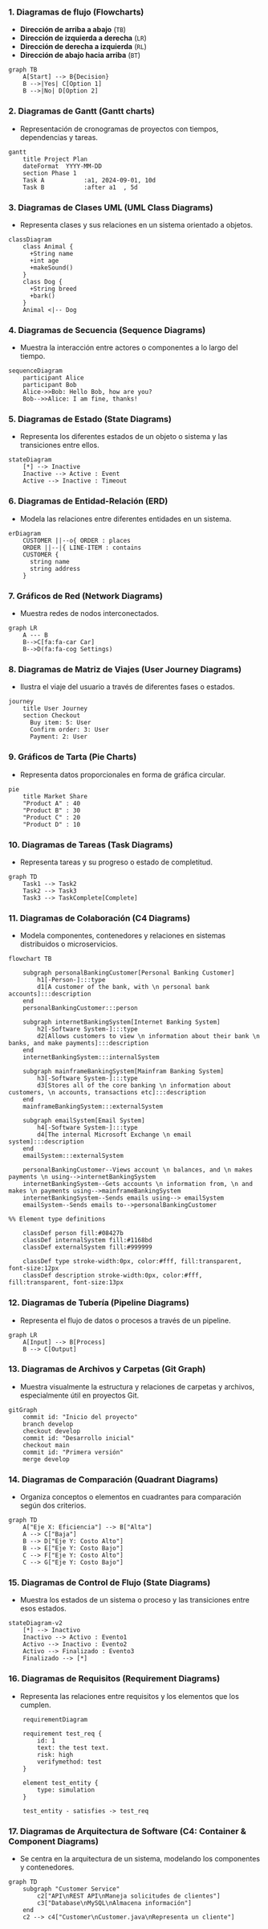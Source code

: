 


### 1. **Diagramas de flujo (Flowcharts)**
- **Dirección de arriba a abajo** (`TB`)
- **Dirección de izquierda a derecha** (`LR`)
- **Dirección de derecha a izquierda** (`RL`)
- **Dirección de abajo hacia arriba** (`BT`)

```mermaid
graph TB
    A[Start] --> B{Decision}
    B -->|Yes| C[Option 1]
    B -->|No| D[Option 2]
```

### 2. **Diagramas de Gantt (Gantt charts)**
- Representación de cronogramas de proyectos con tiempos, dependencias y tareas.

```mermaid
gantt
    title Project Plan
    dateFormat  YYYY-MM-DD
    section Phase 1
    Task A           :a1, 2024-09-01, 10d
    Task B           :after a1  , 5d
```

### 3. **Diagramas de Clases UML (UML Class Diagrams)**
- Representa clases y sus relaciones en un sistema orientado a objetos.

```mermaid
classDiagram
    class Animal {
      +String name
      +int age
      +makeSound()
    }
    class Dog {
      +String breed
      +bark()
    }
    Animal <|-- Dog
```

### 4. **Diagramas de Secuencia (Sequence Diagrams)**
- Muestra la interacción entre actores o componentes a lo largo del tiempo.

```mermaid
sequenceDiagram
    participant Alice
    participant Bob
    Alice->>Bob: Hello Bob, how are you?
    Bob-->>Alice: I am fine, thanks!
```

### 5. **Diagramas de Estado (State Diagrams)**
- Representa los diferentes estados de un objeto o sistema y las transiciones entre ellos.

```mermaid
stateDiagram
    [*] --> Inactive
    Inactive --> Active : Event
    Active --> Inactive : Timeout
```

### 6. **Diagramas de Entidad-Relación (ERD)**
- Modela las relaciones entre diferentes entidades en un sistema.

```mermaid
erDiagram
    CUSTOMER ||--o{ ORDER : places
    ORDER ||--|{ LINE-ITEM : contains
    CUSTOMER {
      string name
      string address
    }
```

### 7. **Gráficos de Red (Network Diagrams)**
- Muestra redes de nodos interconectados.

```mermaid
graph LR
    A --- B
    B-->C[fa:fa-car Car]
    B-->D(fa:fa-cog Settings)
```

### 8. **Diagramas de Matriz de Viajes (User Journey Diagrams)**
- Ilustra el viaje del usuario a través de diferentes fases o estados.

```mermaid
journey
    title User Journey
    section Checkout
      Buy item: 5: User
      Confirm order: 3: User
      Payment: 2: User
```

### 9. **Gráficos de Tarta (Pie Charts)**
- Representa datos proporcionales en forma de gráfica circular.

```mermaid
pie
    title Market Share
    "Product A" : 40
    "Product B" : 30
    "Product C" : 20
    "Product D" : 10
```

### 10. **Diagramas de Tareas (Task Diagrams)**
- Representa tareas y su progreso o estado de completitud.

```mermaid
graph TD
    Task1 --> Task2
    Task2 --> Task3
    Task3 --> TaskComplete[Complete]
```

### 11. **Diagramas de Colaboración (C4 Diagrams)**
- Modela componentes, contenedores y relaciones en sistemas distribuidos o microservicios.

```mermaid
flowchart TB

    subgraph personalBankingCustomer[Personal Banking Customer]
        h1[-Person-]:::type
        d1[A customer of the bank, with \n personal bank accounts]:::description
    end
    personalBankingCustomer:::person

    subgraph internetBankingSystem[Internet Banking System]
        h2[-Software System-]:::type
        d2[Allows customers to view \n information about their bank \n banks, and make payments]:::description
    end
    internetBankingSystem:::internalSystem

    subgraph mainframeBankingSystem[Mainfram Banking System]
        h3[-Software System-]:::type
        d3[Stores all of the core banking \n information about customers, \n accounts, transactions etc]:::description
    end
    mainframeBankingSystem:::externalSystem

    subgraph emailSystem[Email System]
        h4[-Software System-]:::type
        d4[The internal Microsoft Exchange \n email system]:::description
    end
    emailSystem:::externalSystem

    personalBankingCustomer--Views account \n balances, and \n makes payments \n using-->internetBankingSystem
    internetBankingSystem--Gets accounts \n information from, \n and makes \n payments using-->mainframeBankingSystem
    internetBankingSystem--Sends emails using--> emailSystem
    emailSystem--Sends emails to-->personalBankingCustomer

%% Element type definitions

    classDef person fill:#08427b
    classDef internalSystem fill:#1168bd
    classDef externalSystem fill:#999999

    classDef type stroke-width:0px, color:#fff, fill:transparent, font-size:12px
    classDef description stroke-width:0px, color:#fff, fill:transparent, font-size:13px
```

### 12. **Diagramas de Tubería (Pipeline Diagrams)**
- Representa el flujo de datos o procesos a través de un pipeline.

```mermaid
graph LR
    A[Input] --> B[Process]
    B --> C[Output]
```

### 13. **Diagramas de Archivos y Carpetas (Git Graph)**
- Muestra visualmente la estructura y relaciones de carpetas y archivos, especialmente útil en proyectos Git.

```mermaid
gitGraph
    commit id: "Inicio del proyecto"
    branch develop
    checkout develop
    commit id: "Desarrollo inicial"
    checkout main
    commit id: "Primera versión"
    merge develop
```

### 14. **Diagramas de Comparación (Quadrant Diagrams)**
- Organiza conceptos o elementos en cuadrantes para comparación según dos criterios.

```mermaid
graph TD
    A["Eje X: Eficiencia"] --> B["Alta"]
    A --> C["Baja"]
    B --> D["Eje Y: Costo Alto"]
    B --> E["Eje Y: Costo Bajo"]
    C --> F["Eje Y: Costo Alto"]
    C --> G["Eje Y: Costo Bajo"]
```

### 15. **Diagramas de Control de Flujo (State Diagrams)**
- Muestra los estados de un sistema o proceso y las transiciones entre esos estados.

```mermaid
stateDiagram-v2
    [*] --> Inactivo
    Inactivo --> Activo : Evento1
    Activo --> Inactivo : Evento2
    Activo --> Finalizado : Evento3
    Finalizado --> [*]
```

### 16. **Diagramas de Requisitos (Requirement Diagrams)**
- Representa las relaciones entre requisitos y los elementos que los cumplen.

```mermaid
    requirementDiagram

    requirement test_req {
        id: 1
        text: the test text.
        risk: high
        verifymethod: test
    }

    element test_entity {
        type: simulation
    }

    test_entity - satisfies -> test_req

```

### 17. **Diagramas de Arquitectura de Software (C4: Container & Component Diagrams)**
- Se centra en la arquitectura de un sistema, modelando los componentes y contenedores.

```mermaid
graph TD
    subgraph "Customer Service"
        c2["API\nREST API\nManeja solicitudes de clientes"]
        c3["Database\nMySQL\nAlmacena información"]
    end
    c2 --> c4["Customer\nCustomer.java\nRepresenta un cliente"]
```
